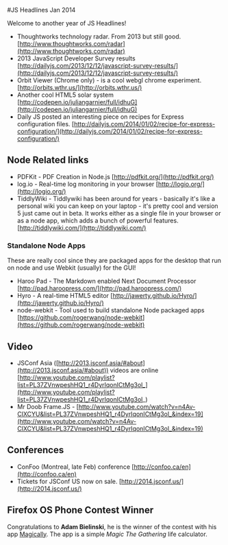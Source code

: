 #JS Headlines Jan 2014

Welcome to another year of JS Headlines!

* Thoughtworks technology radar. From 2013 but still good. [http://www.thoughtworks.com/radar](http://www.thoughtworks.com/radar)
* 2013 JavaScript Developer Survey results [http://dailyjs.com/2013/12/12/javascript-survey-results/](http://dailyjs.com/2013/12/12/javascript-survey-results/)
* Orbit Viewer (Chrome only) - is a cool webgl chrome experiment. [http://orbits.wthr.us/](http://orbits.wthr.us/)
* Another cool HTML5 solar system [http://codepen.io/juliangarnier/full/idhuG](http://codepen.io/juliangarnier/full/idhuG)
* Daily JS posted an interesting piece on recipes for Express configuration files. [http://dailyjs.com/2014/01/02/recipe-for-express-configuration/](http://dailyjs.com/2014/01/02/recipe-for-express-configuration/)

## Node Related links

* PDFKit - PDF Creation in Node.js [http://pdfkit.org/](http://pdfkit.org/)
* log.io - Real-time log monitoring in your browser [http://logio.org/](http://logio.org/)
* TiddlyWiki - Tiddlywiki has been around for years - basically it's like a personal wiki you can keep on your laptop - it's pretty cool and version 5 just came out in beta. It works either as a single file in your browser or as a node app, which adds a bunch of powerful features. [http://tiddlywiki.com/](http://tiddlywiki.com/)

### Standalone Node Apps

These are really cool since they are packaged apps for the desktop that run on node and use Webkit (usually) for the GUI!

* Haroo Pad - The Markdown enabled Next Document Processor [http://pad.haroopress.com/](http://pad.haroopress.com/)
* Hyro - A real-time HTML5 editor [http://jawerty.github.io/Hyro/](http://jawerty.github.io/Hyro/)
* node-webkit - Tool used to build standalone Node packaged apps [https://github.com/rogerwang/node-webkit](https://github.com/rogerwang/node-webkit)

## Video

* JSConf Asia ([http://2013.jsconf.asia/#about](http://2013.jsconf.asia/#about)) videos are online [http://www.youtube.com/playlist?list=PL37ZVnwpeshHQ1_r4DyrIqonICtMg3ol_](http://www.youtube.com/playlist?list=PL37ZVnwpeshHQ1_r4DyrIqonICtMg3ol_)
* Mr Doob Frame.JS - [http://www.youtube.com/watch?v=n4Av-ClXCYU&list=PL37ZVnwpeshHQ1_r4DyrIqonICtMg3ol_&index=19](http://www.youtube.com/watch?v=n4Av-ClXCYU&list=PL37ZVnwpeshHQ1_r4DyrIqonICtMg3ol_&index=19)

## Conferences

* ConFoo (Montreal, late Feb) conference [http://confoo.ca/en](http://confoo.ca/en)
* Tickets for JSConf US now on sale. [http://2014.jsconf.us/](http://2014.jsconf.us/)

## Firefox OS Phone Contest Winner

Congratulations to **Adam Bielinski**, he is the winner of the contest with his app [Magically](https://marketplace.firefox.com/app/magically/). The app is a simple *Magic The Gathering* life calculator.